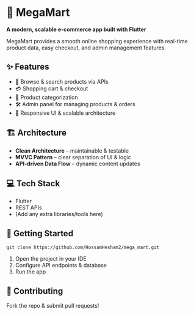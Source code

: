 <!DOCTYPE html>
<html lang="en">
<head>
  <meta charset="UTF-8">
  <meta name="viewport" content="width=device-width, initial-scale=1.0">
  <title>MegaMart</title>
  
</head>
<body>

  <h1>🚀 MegaMart</h1>
  <p><strong>A modern, scalable e-commerce app built with Flutter</strong></p>
  <p>MegaMart provides a smooth online shopping experience with real-time product data, easy checkout, and admin management features.</p>

  <h2>✨ Features</h2>
  <ul>
    <li>🛒 Browse & search products via APIs</li>
    <li>💳 Shopping cart & checkout</li>
    <li>📂 Product categorization</li>
    <li>🛠 Admin panel for managing products & orders</li>
    <li>📱 Responsive UI & scalable architecture</li>
  </ul>

  <h2>🏗 Architecture</h2>
  <ul>
    <li><strong>Clean Architecture</strong> – maintainable & testable</li>
    <li><strong>MVVC Pattern</strong> – clear separation of UI & logic</li>
    <li><strong>API-driven Data Flow</strong> – dynamic content updates</li>
  </ul>

  <h2>💻 Tech Stack</h2>
  <ul>
    <li>Flutter</li>
    <li>REST APIs</li>
    <li>(Add any extra libraries/tools here)</li>
  </ul>

  <h2>🚀 Getting Started</h2>
  <pre><code>git clone https://github.com/HossamHesham2/mega_mart.git</code></pre>
  <ol>
    <li>Open the project in your IDE</li>
    <li>Configure API endpoints & database</li>
    <li>Run the app</li>
  </ol>

  <h2>🤝 Contributing</h2>
  <p>Fork the repo & submit pull requests!</p>

</body>
</html>
